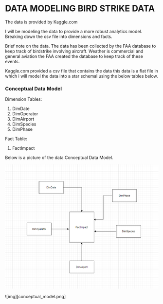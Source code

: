 # DATA MODELING BIRD STRIKE DATA

The data is provided by Kaggle.com

I will be modeling the data to provide a more robust analytics model.  Breaking down the csv file into dimensions and facts. 

Brief note on the data.  The data has been collected by the FAA database to keep track of birdstrike involving aircraft.  Weather is commercial and general aviation the FAA created the database to keep track of these events.  

Kaggle.com provided a csv file that contains the data this data is a flat file in which i will model the data into a star schemal using the below tables below.   


### Conceptual Data Model
Dimension Tables: 
1. DimDate
2. DimOperator
3. DimAirport
4. DimSpecies
5. DimPhase 

Fact Table: 
1. FactImpact

Below is a picture of the data Conceptual Data Model. 

<img src="img\conceptual_model.PNG" />

![img][conceptual_model.png]
